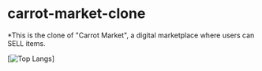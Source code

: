 # carrot-market-clone
*This is the clone of "Carrot Market", a digital marketplace where users can SELL items.

[![Top Langs](https://github-readme-stats.vercel.app/api/top-langs/?username=ylee862)]

